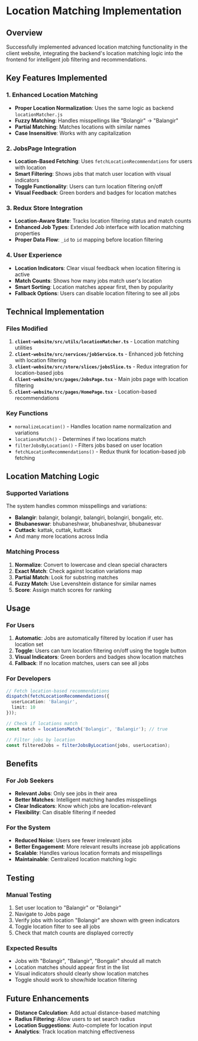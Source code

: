 # Location Matching Implementation

## Overview
Successfully implemented advanced location matching functionality in the client website, integrating the backend's location matching logic into the frontend for intelligent job filtering and recommendations.

## Key Features Implemented

### 1. **Enhanced Location Matching**
- **Proper Location Normalization**: Uses the same logic as backend `locationMatcher.js`
- **Fuzzy Matching**: Handles misspellings like "Bolangir" → "Balangir"
- **Partial Matching**: Matches locations with similar names
- **Case Insensitive**: Works with any capitalization

### 2. **JobsPage Integration**
- **Location-Based Fetching**: Uses `fetchLocationRecommendations` for users with location
- **Smart Filtering**: Shows jobs that match user location with visual indicators
- **Toggle Functionality**: Users can turn location filtering on/off
- **Visual Feedback**: Green borders and badges for location matches

### 3. **Redux Store Integration**
- **Location-Aware State**: Tracks location filtering status and match counts
- **Enhanced Job Types**: Extended Job interface with location matching properties
- **Proper Data Flow**: `_id` to `id` mapping before location filtering

### 4. **User Experience**
- **Location Indicators**: Clear visual feedback when location filtering is active
- **Match Counts**: Shows how many jobs match user's location
- **Smart Sorting**: Location matches appear first, then by popularity
- **Fallback Options**: Users can disable location filtering to see all jobs

## Technical Implementation

### Files Modified
1. **`client-website/src/utils/locationMatcher.ts`** - Location matching utilities
2. **`client-website/src/services/jobService.ts`** - Enhanced job fetching with location filtering
3. **`client-website/src/store/slices/jobsSlice.ts`** - Redux integration for location-based jobs
4. **`client-website/src/pages/JobsPage.tsx`** - Main jobs page with location filtering
5. **`client-website/src/pages/HomePage.tsx`** - Location-based recommendations

### Key Functions
- `normalizeLocation()` - Handles location name normalization and variations
- `locationsMatch()` - Determines if two locations match
- `filterJobsByLocation()` - Filters jobs based on user location
- `fetchLocationRecommendations()` - Redux thunk for location-based job fetching

## Location Matching Logic

### Supported Variations
The system handles common misspellings and variations:
- **Balangir**: balangir, bolangir, balangiri, bolangiri, bongalir, etc.
- **Bhubaneswar**: bhubaneshwar, bhubaneshvar, bhubanesvar
- **Cuttack**: kattak, cuttak, kuttack
- And many more locations across India

### Matching Process
1. **Normalize**: Convert to lowercase and clean special characters
2. **Exact Match**: Check against location variations map
3. **Partial Match**: Look for substring matches
4. **Fuzzy Match**: Use Levenshtein distance for similar names
5. **Score**: Assign match scores for ranking

## Usage

### For Users
1. **Automatic**: Jobs are automatically filtered by location if user has location set
2. **Toggle**: Users can turn location filtering on/off using the toggle button
3. **Visual Indicators**: Green borders and badges show location matches
4. **Fallback**: If no location matches, users can see all jobs

### For Developers
```typescript
// Fetch location-based recommendations
dispatch(fetchLocationRecommendations({ 
  userLocation: 'Balangir', 
  limit: 10 
}));

// Check if locations match
const match = locationsMatch('Bolangir', 'Balangir'); // true

// Filter jobs by location
const filteredJobs = filterJobsByLocation(jobs, userLocation);
```

## Benefits

### For Job Seekers
- **Relevant Jobs**: Only see jobs in their area
- **Better Matches**: Intelligent matching handles misspellings
- **Clear Indicators**: Know which jobs are location-relevant
- **Flexibility**: Can disable filtering if needed

### For the System
- **Reduced Noise**: Users see fewer irrelevant jobs
- **Better Engagement**: More relevant results increase job applications
- **Scalable**: Handles various location formats and misspellings
- **Maintainable**: Centralized location matching logic

## Testing

### Manual Testing
1. Set user location to "Balangir" or "Bolangir"
2. Navigate to Jobs page
3. Verify jobs with location "Bolangir" are shown with green indicators
4. Toggle location filter to see all jobs
5. Check that match counts are displayed correctly

### Expected Results
- Jobs with "Bolangir", "Balangir", "Bongalir" should all match
- Location matches should appear first in the list
- Visual indicators should clearly show location matches
- Toggle should work to show/hide location filtering

## Future Enhancements
- **Distance Calculation**: Add actual distance-based matching
- **Radius Filtering**: Allow users to set search radius
- **Location Suggestions**: Auto-complete for location input
- **Analytics**: Track location matching effectiveness


